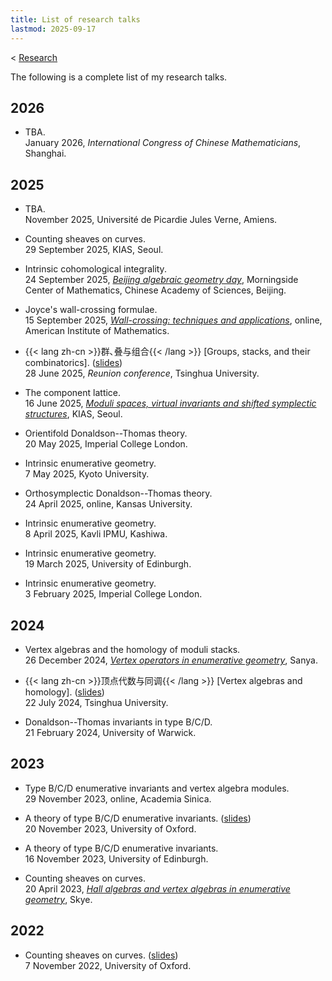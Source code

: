 ```yaml
---
title: List of research talks
lastmod: 2025-09-17
---
```


< [Research](/research)

The following is a complete list of my research talks.

## 2026

- TBA.\
  January 2026, _International Congress of Chinese Mathematicians_, Shanghai.

## 2025

- TBA.\
  November 2025, Université de Picardie Jules Verne, Amiens.

- Counting sheaves on curves.\
  29 September 2025, KIAS, Seoul.

- Intrinsic cohomological integrality.\
  24 September 2025,
  [_Beijing algebraic geometry day_](http://www.mcm.ac.cn/events/programs/202509/t20250917_774061.html),
  Morningside Center of Mathematics, Chinese Academy of Sciences, Beijing.

- Joyce's wall-crossing formulae.\
  15 September 2025, _[Wall-crossing: techniques and applications](https://aimath.org/workshops/wallcrossing/)_, online, American Institute of Mathematics.

- {{< lang zh-cn >}}群､叠与组合{{< /lang >}}
  \[Groups, stacks, and their combinatorics\].
  ([slides](/pdf/20250628-tsinghua.pdf))\
  28 June 2025, _Reunion conference_, Tsinghua University.

- The component lattice.\
  16 June 2025, [_Moduli spaces, virtual invariants and shifted symplectic structures_](http://events.kias.re.kr/h/WMV25/), KIAS, Seoul.

- Orientifold Donaldson--Thomas theory.\
  20 May 2025, Imperial College London.

- Intrinsic enumerative geometry.\
  7 May 2025, Kyoto University.

- Orthosymplectic Donaldson--Thomas theory.\
  24 April 2025, online, Kansas University.

- Intrinsic enumerative geometry.\
  8 April 2025, Kavli IPMU, Kashiwa.

- Intrinsic enumerative geometry.\
  19 March 2025, University of Edinburgh.

- Intrinsic enumerative geometry.\
  3 February 2025, Imperial College London.

## 2024

- Vertex algebras and the homology of moduli stacks.\
  26 December 2024, [_Vertex operators in enumerative geometry_](https://www.tsimf.cn/meeting/detail?id=389), Sanya.

- {{< lang zh-cn >}}顶点代数与同调{{< /lang >}}
  \[Vertex algebras and homology\].
  ([slides](/pdf/20240722-tsinghua.pdf))\
  22 July 2024, Tsinghua University.

- Donaldson--Thomas invariants in type B/C/D.\
  21 February 2024, University of Warwick.

## 2023

- Type B/C/D enumerative invariants and vertex algebra modules.\
  29 November 2023, online, Academia Sinica.

- A theory of type B/C/D enumerative invariants.
  ([slides](/pdf/20231120-self-dual.pdf))\
  20 November 2023, University of Oxford.

- A theory of type B/C/D enumerative invariants.\
  16 November 2023, University of Edinburgh.

- Counting sheaves on curves.\
  20 April 2023, [_Hall algebras and vertex algebras in enumerative geometry_](https://www.maths.ed.ac.uk/~lhenneca/Skye2023.html), Skye.

## 2022

- Counting sheaves on curves.
  ([slides](/pdf/20221107-curves.pdf))\
  7 November 2022, University of Oxford.

